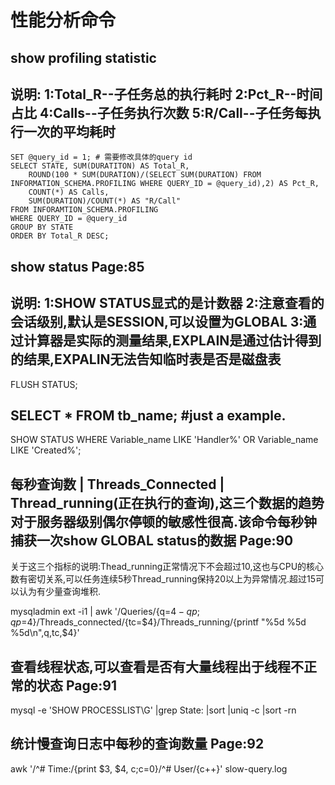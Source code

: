 # 性能分析命令

## show profiling statistic
## 说明: 1:Total_R--子任务总的执行耗时   2:Pct_R--时间占比   4:Calls--子任务执行次数  5:R/Call--子任务每执行一次的平均耗时

```mysql
SET @query_id = 1; # 需要修改具体的query id
SELECT STATE, SUM(DURATITON) AS Total_R,
    ROUND(100 * SUM(DURATION)/(SELECT SUM(DURATION) FROM INFORMATION_SCHEMA.PROFILING WHERE QUERY_ID = @query_id),2) AS Pct_R,
    COUNT(*) AS Calls,
    SUM(DURATION)/COUNT(*) AS "R/Call"
FROM INFORAMTION_SCHEMA.PROFILING
WHERE QUERY_ID = @query_id
GROUP BY STATE
ORDER BY Total_R DESC;
```

## show status Page:85
## 说明: 1:SHOW STATUS显式的是计数器   2:注意查看的会话级别,默认是SESSION,可以设置为GLOBAL   3:通过计算器是实际的测量结果,EXPLAIN是通过估计得到的结果,EXPALIN无法告知临时表是否是磁盘表
FLUSH STATUS;
## SELECT * FROM tb_name; #just a example.
SHOW STATUS WHERE Variable_name LIKE 'Handler%' OR Variable_name LIKE 'Created%';


## 每秒查询数 | Threads_Connected | Thread_running(正在执行的查询),这三个数据的趋势对于服务器级别偶尔停顿的敏感性很高.该命令每秒钟捕获一次show GLOBAL status的数据 Page:90
关于这三个指标的说明:Thead_running正常情况下不会超过10,这也与CPU的核心数有密切关系,可以任务连续5秒Thread_running保持20以上为异常情况.超过15可以认为有少量查询堆积.

mysqladmin ext -i1 | awk '/Queries/{q=$4-qp;qp=$4}/Threads_connected/{tc=$4}/Threads_running/{printf "%5d %5d %5d\n",q,tc,$4}'

## 查看线程状态,可以查看是否有大量线程出于线程不正常的状态 Page:91
mysql -e 'SHOW PROCESSLIST\G' |grep State: |sort |uniq -c |sort -rn

## 统计慢查询日志中每秒的查询数量 Page:92
awk '/^# Time:/{print $3, $4, c;c=0}/^# User/{c++}' slow-query.log
